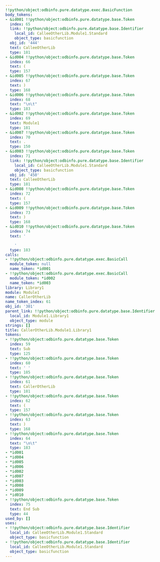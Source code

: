 ```yaml
---
!!python/object:odbinfo.pure.datatype.exec.BasicFunction
body_tokens:
- &id001 !!python/object:odbinfo.pure.datatype.base.Token
  index: 65
  link: !!python/object:odbinfo.pure.datatype.base.Identifier
    local_id: CalleeOtherLib.Module1.Standard
    object_type: basicfunction
  obj_id: '444'
  text: CalleeOtherLib
  type: 181
- &id004 !!python/object:odbinfo.pure.datatype.base.Token
  index: 66
  text: (
  type: 157
- &id005 !!python/object:odbinfo.pure.datatype.base.Token
  index: 67
  text: )
  type: 168
- &id006 !!python/object:odbinfo.pure.datatype.base.Token
  index: 68
  text: "\n\t"
  type: 183
- &id002 !!python/object:odbinfo.pure.datatype.base.Token
  index: 69
  text: Module1
  type: 181
- &id007 !!python/object:odbinfo.pure.datatype.base.Token
  index: 70
  text: .
  type: 150
- &id003 !!python/object:odbinfo.pure.datatype.base.Token
  index: 71
  link: !!python/object:odbinfo.pure.datatype.base.Identifier
    local_id: CalleeOtherLib.Module1.Standard
    object_type: basicfunction
  obj_id: '450'
  text: CalleeOtherLib
  type: 181
- &id008 !!python/object:odbinfo.pure.datatype.base.Token
  index: 72
  text: (
  type: 157
- &id009 !!python/object:odbinfo.pure.datatype.base.Token
  index: 73
  text: )
  type: 168
- &id010 !!python/object:odbinfo.pure.datatype.base.Token
  index: 74
  text: '

    '
  type: 183
calls:
- !!python/object:odbinfo.pure.datatype.exec.BasicCall
  module_token: null
  name_token: *id001
- !!python/object:odbinfo.pure.datatype.exec.BasicCall
  module_token: *id002
  name_token: *id003
library: Library1
module: Module1
name: CallerOtherLib
name_token_index: 61
obj_id: '301'
parent_link: !!python/object:odbinfo.pure.datatype.base.Identifier
  local_id: Module1.Library1
  object_type: module
strings: []
title: CallerOtherLib.Module1.Library1
tokens:
- !!python/object:odbinfo.pure.datatype.base.Token
  index: 59
  text: Sub
  type: 125
- !!python/object:odbinfo.pure.datatype.base.Token
  index: 60
  text: ' '
  type: 185
- !!python/object:odbinfo.pure.datatype.base.Token
  index: 61
  text: CallerOtherLib
  type: 181
- !!python/object:odbinfo.pure.datatype.base.Token
  index: 62
  text: (
  type: 157
- !!python/object:odbinfo.pure.datatype.base.Token
  index: 63
  text: )
  type: 168
- !!python/object:odbinfo.pure.datatype.base.Token
  index: 64
  text: "\n\t"
  type: 183
- *id001
- *id004
- *id005
- *id006
- *id002
- *id007
- *id003
- *id008
- *id009
- *id010
- !!python/object:odbinfo.pure.datatype.base.Token
  index: 75
  text: End Sub
  type: 44
used_by: []
uses:
- !!python/object:odbinfo.pure.datatype.base.Identifier
  local_id: CalleeOtherLib.Module1.Standard
  object_type: basicfunction
- !!python/object:odbinfo.pure.datatype.base.Identifier
  local_id: CalleeOtherLib.Module1.Standard
  object_type: basicfunction
---
```

